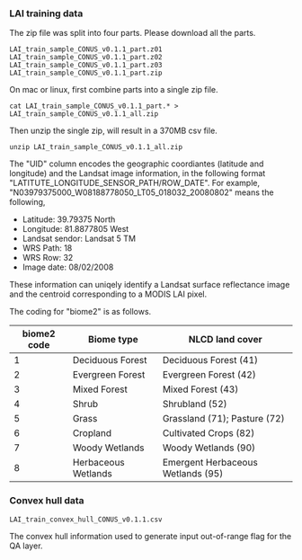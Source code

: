 ### LAI training data
The zip file was split into four parts. Please download all the parts.

    LAI_train_sample_CONUS_v0.1.1_part.z01
    LAI_train_sample_CONUS_v0.1.1_part.z02
    LAI_train_sample_CONUS_v0.1.1_part.z03
    LAI_train_sample_CONUS_v0.1.1_part.zip

On mac or linux, first combine parts into a single zip file.  

    cat LAI_train_sample_CONUS_v0.1.1_part.* > LAI_train_sample_CONUS_v0.1.1_all.zip
   
Then unzip the single zip, will result in a 370MB csv file. 

    unzip LAI_train_sample_CONUS_v0.1.1_all.zip

The "UID" column encodes the geographic coordiantes (latitude and longitude) and the Landsat image information, in the following format "LATITUTE\_LONGITUDE\_SENSOR\_PATH/ROW\_DATE". For example, "N03979375000\_W08188778050\_LT05\_018032\_20080802" means the following,  

* Latitude: 39.79375 North
* Longitude: 81.8877805 West
* Landsat sendor: Landsat 5 TM
* WRS Path: 18
* WRS Row: 32
* Image date: 08/02/2008

These information can uniqely identify a Landsat surface reflectance image and the centroid corresponding to a MODIS LAI pixel.  

The coding for "biome2" is as follows.  

biome2 code | Biome type | NLCD land cover
------------|------------|----------------
1|Deciduous Forest|Deciduous Forest (41)
2|Evergreen Forest|Evergreen Forest (42)
3|Mixed Forest|Mixed Forest (43)
4|Shrub|Shrubland (52)
5|Grass|Grassland (71); Pasture (72)
6|Cropland|Cultivated Crops (82)
7|Woody Wetlands|Woody Wetlands (90)
8|Herbaceous Wetlands|Emergent Herbaceous Wetlands (95)


### Convex hull data
    LAI_train_convex_hull_CONUS_v0.1.1.csv
The convex hull information used to generate input out-of-range flag for the QA layer.